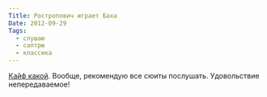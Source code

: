 ```yaml
---
Title: Ростропович играет Баха
Date: 2012-09-29
Tags:
  - слушаю
  - саптрю
  - классика
---
```


[Кайф какой](http://www.youtube.com/watch?v=gR9lCa23kzo). Вообще, рекомендую все сюиты послушать. Удовольствие непередаваемое!